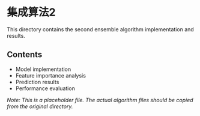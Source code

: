 # 集成算法2

This directory contains the second ensemble algorithm implementation and results.

## Contents

- Model implementation
- Feature importance analysis
- Prediction results
- Performance evaluation

*Note: This is a placeholder file. The actual algorithm files should be copied from the original directory.*